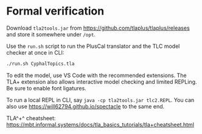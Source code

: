 # Formal verification

Download `tla2tools.jar` from <https://github.com/tlaplus/tlaplus/releases> and store it somewhere under `/opt`.

Use the `run.sh` script to run the PlusCal translator and the TLC model checker at once in CLI:

```sh
./run.sh CyphalTopics.tla
```

To edit the model, use VS Code with the recommended extensions. The TLA+ extension also allows interactive model checking and limited REPLing. Be sure to enable font ligatures.

To run a local REPL in CLI, say `java -cp tla2tools.jar tlc2.REPL`. You can also use <https://will62794.github.io/spectacle> to the same end.

TLA^+^ cheatsheet: <https://mbt.informal.systems/docs/tla_basics_tutorials/tla+cheatsheet.html>
